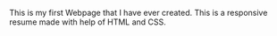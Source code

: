 This is my  first Webpage that I have ever created.
This is a responsive resume made with help of HTML and CSS.
